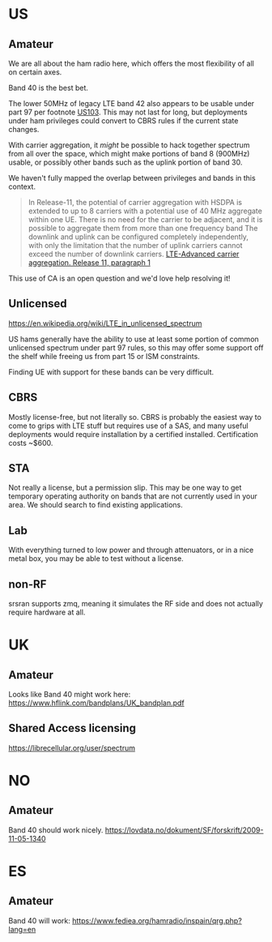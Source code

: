 # US

## Amateur
We are all about the ham radio here, which offers the most flexibility of all on certain axes.

Band 40 is the best bet. 

The lower 50MHz of legacy LTE band 42 also
appears to be usable under part 97 per footnote
[US103](https://www.law.cornell.edu/cfr/text/47/2.106). This may not
last for long, but deployments under ham privileges could convert to
CBRS rules if the current state changes.

With carrier aggregation, it *might* be possible to hack together
spectrum from all over the space, which might make portions of band 8
(900MHz) usable, or possibly other bands such as the uplink portion of band 30.

We haven't fully mapped the overlap between privileges and bands in this context.


> In Release-11, the potential of carrier aggregation with HSDPA is extended to up to 8 carriers
> with a potential use of 40 MHz aggregate within one UE. There is no need for the carrier to be
> adjacent, and it is possible to aggregate them from more than one frequency band
> The downlink and uplink can be configured completely independently, with only the limitation
> that the number of uplink carriers cannot exceed the number of downlink carriers.
[LTE-Advanced carrier aggregation. Release 11, paragraph 1](https://dataedge.ie/wp-content/uploads/2013/07/Network-Testing-Understanding-Carrier-Aggregation-web.pdf)

This use of CA is an open question and we'd love help resolving it!

## Unlicensed
https://en.wikipedia.org/wiki/LTE_in_unlicensed_spectrum

US hams generally have the ability to use at least some portion of common
unlicensed spectrum under part 97 rules, so this may offer some support
off the shelf while freeing us from part 15 or ISM constraints.

Finding UE with support for these bands can be very difficult.

## CBRS
Mostly license-free, but not literally so. CBRS is probably the easiest
way to come to grips with LTE stuff but requires use of a SAS, and
many useful deployments would require installation by a certified
installed. Certification costs ~$600.

## STA
Not really a license, but a permission slip. This may be one way to get
temporary operating authority on bands that are not currently used in
your area. We should search to find existing applications.

## Lab
With everything turned to low power and through attenuators, or in a
nice metal box, you may be able to test without a license.

## non-RF
srsran supports zmq, meaning it simulates the RF side and does not actually require hardware at all.

# UK

## Amateur
Looks like Band 40 might work here:
https://www.hflink.com/bandplans/UK_bandplan.pdf
## Shared Access licensing
https://librecellular.org/user/spectrum

# NO
## Amateur
Band 40 should work nicely.
https://lovdata.no/dokument/SF/forskrift/2009-11-05-1340

# ES
## Amateur
Band 40 will work:
https://www.fediea.org/hamradio/inspain/qrg.php?lang=en
